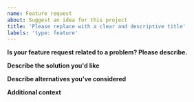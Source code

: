 ```yaml
---
name: Feature request
about: Suggest an idea for this project
title: 'Please replace with a clear and descriptive title'
labels: 'type: feature'
---
```


<!--
Please make sure that we do not have any requests for this feature already open. You can ensure this by searching the issue list for this repository. If there is a duplicate, please add a comment to the existing issue instead.
-->

**Is your feature request related to a problem? Please describe.**
<!--
A clear and concise description of what the problem is. Ex. I'm always frustrated when [...]
-->

**Describe the solution you'd like**
<!-- A clear and concise description of what you want to happen. -->

**Describe alternatives you've considered**
<!--
A clear and concise description of any alternative solutions or features you've considered.
-->

**Additional context**
<!-- Add any other context or screenshots about the feature request here. -->

